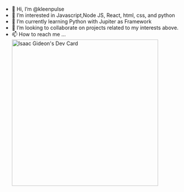 - 👋 Hi, I’m @kleenpulse
- 👀 I’m interested in Javascript,Node JS, React, html, css, and python
- 🌱 I’m currently learning Python with Jupiter as Framework
- 💞️ I’m looking to collaborate on projects related to my interests above.
- 📫 How to reach me ...
<a href="https://app.daily.dev/_Liquid_"><img src="https://api.daily.dev/devcards/16c11dc470c243368c5701f1f8a8f873.png?r=b3p" width="400" alt="Isaac Gideon's Dev Card"/></a>
<!---
kleenpulse/kleenpulse is a ✨ special ✨ repository because its `README.md` (this file) appears on your GitHub profile.
You can click the Preview link to take a look at your changes.
--->
